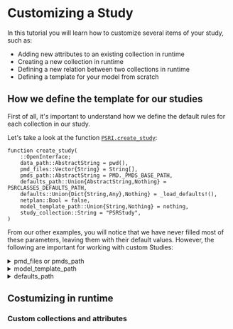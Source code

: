 # Customizing a Study

In this tutorial you will learn how to customize several items of your study, such as:
- Adding new attributes to an existing collection in runtime
- Creating a new collection in runtime
- Defining a new relation between two collections in runtime
- Defining a template for your model from scratch

## How we define the template for our studies

First of all, it's important to understand how we define the default rules for each collection in our study.

Let's take a look at the function [`PSRI.create_study`](@ref):
```
function create_study(
    ::OpenInterface;
    data_path::AbstractString = pwd(),
    pmd_files::Vector{String} = String[],
    pmds_path::AbstractString = PMD._PMDS_BASE_PATH,
    defaults_path::Union{AbstractString,Nothing} = PSRCLASSES_DEFAULTS_PATH,
    defaults::Union{Dict{String,Any},Nothing} = _load_defaults!(),
    netplan::Bool = false,
    model_template_path::Union{String,Nothing} = nothing,
    study_collection::String = "PSRStudy",
)
```

From our other examples, you will notice that we have never filled most of these parameters, leaving them with their default values. However, the following are important for working with custom Studies:

<details>
<summary>pmd_files or pmds_path</summary>

A PMD file is where we define the collections and their attributes for a Study.

</details>

<details>
<summary>model_template_path</summary>
</details>

<details>
<summary>defaults_path</summary>
</details>


## Costumizing in runtime

### Custom collections and attributes


